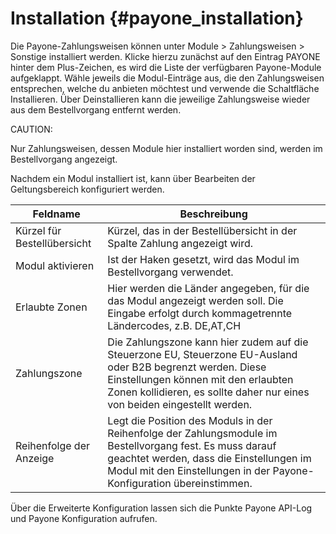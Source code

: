 # Installation {#payone_installation}

Die Payone-Zahlungsweisen können unter Module \> Zahlungsweisen \> Sonstige installiert werden. Klicke hierzu zunächst auf den Eintrag PAYONE hinter dem Plus-Zeichen, es wird die Liste der verfügbaren Payone-Module aufgeklappt. Wähle jeweils die Modul-Einträge aus, die den Zahlungsweisen entsprechen, welche du anbieten möchtest und verwende die Schaltfläche Installieren. Über Deinstallieren kann die jeweilige Zahlungsweise wieder aus dem Bestellvorgang entfernt werden.

CAUTION:

Nur Zahlungsweisen, dessen Module hier installiert worden sind, werden im Bestellvorgang angezeigt.

Nachdem ein Modul installiert ist, kann über Bearbeiten der Geltungsbereich konfiguriert werden.

|Feldname|Beschreibung|
|--------|------------|
|Kürzel für Bestellübersicht|Kürzel, das in der Bestellübersicht in der Spalte Zahlung angezeigt wird.|
|Modul aktivieren|Ist der Haken gesetzt, wird das Modul im Bestellvorgang verwendet.|
|Erlaubte Zonen|Hier werden die Länder angegeben, für die das Modul angezeigt werden soll. Die Eingabe erfolgt durch kommagetrennte Ländercodes, z.B. DE,AT,CH|
|Zahlungszone|Die Zahlungszone kann hier zudem auf die Steuerzone EU, Steuerzone EU-Ausland oder B2B begrenzt werden. Diese Einstellungen können mit den erlaubten Zonen kollidieren, es sollte daher nur eines von beiden eingestellt werden.|
|Reihenfolge der Anzeige|Legt die Position des Moduls in der Reihenfolge der Zahlungsmodule im Bestellvorgang fest. Es muss darauf geachtet werden, dass die Einstellungen im Modul mit den Einstellungen in der Payone-Konfiguration übereinstimmen.|

Über die Erweiterte Konfiguration lassen sich die Punkte Payone API-Log und Payone Konfiguration aufrufen.




